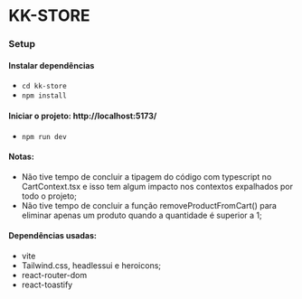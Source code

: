 # KK-STORE

### Setup

#### Instalar dependências
- `cd kk-store`
- `npm install`

#### Iniciar o projeto: http://localhost:5173/ 
- `npm run dev`


#### Notas:
- Não tive tempo de concluir a tipagem do código com typescript no CartContext.tsx e isso tem algum impacto nos contextos expalhados por todo o projeto;
- Não tive tempo de concluir a função removeProductFromCart() para eliminar apenas um produto quando a quantidade é superior a 1;

#### Dependências usadas:
- vite
- Tailwind.css, headlessui e heroicons;
- react-router-dom
- react-toastify
